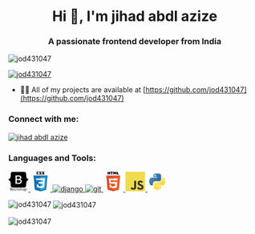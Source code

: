 <h1 align="center">Hi 👋, I'm jihad abdl azize</h1>
<h3 align="center">A passionate frontend developer from India</h3>

<p align="left"> <img src="https://komarev.com/ghpvc/?username=jod431047&label=Profile%20views&color=0e75b6&style=flat" alt="jod431047" /> </p>

<p align="left"> <a href="https://github.com/ryo-ma/github-profile-trophy"><img src="https://github-profile-trophy.vercel.app/?username=jod431047" alt="jod431047" /></a> </p>





- 👨‍💻 All of my projects are available at [https://github.com/jod431047](https://github.com/jod431047)


<h3 align="left">Connect with me:</h3>
<p align="left">
<a href="https://www.linkedin.com/in/jihad-abdl-azize-360b92261/" target="blank"><img align="center" src="https://raw.githubusercontent.com/rahuldkjain/github-profile-readme-generator/master/src/images/icons/Social/linked-in-alt.svg" alt="jihad abdl azize" height="30" width="40" /></a>
</p>

<h3 align="left">Languages and Tools:</h3>
<p align="left"> <a href="https://getbootstrap.com" target="_blank" rel="noreferrer"> <img src="https://raw.githubusercontent.com/devicons/devicon/master/icons/bootstrap/bootstrap-plain-wordmark.svg" alt="bootstrap" width="40" height="40"/> </a> <a href="https://www.w3schools.com/css/" target="_blank" rel="noreferrer"> <img src="https://raw.githubusercontent.com/devicons/devicon/master/icons/css3/css3-original-wordmark.svg" alt="css3" width="40" height="40"/> </a> <a href="https://www.djangoproject.com/" target="_blank" rel="noreferrer"> <img src="https://cdn.worldvectorlogo.com/logos/django.svg" alt="django" width="40" height="40"/> </a> <a href="https://git-scm.com/" target="_blank" rel="noreferrer"> <img src="https://www.vectorlogo.zone/logos/git-scm/git-scm-icon.svg" alt="git" width="40" height="40"/> </a> <a href="https://www.w3.org/html/" target="_blank" rel="noreferrer"> <img src="https://raw.githubusercontent.com/devicons/devicon/master/icons/html5/html5-original-wordmark.svg" alt="html5" width="40" height="40"/> </a> <a href="https://developer.mozilla.org/en-US/docs/Web/JavaScript" target="_blank" rel="noreferrer"> <img src="https://raw.githubusercontent.com/devicons/devicon/master/icons/javascript/javascript-original.svg" alt="javascript" width="40" height="40"/> </a> <a href="https://www.python.org" target="_blank" rel="noreferrer"> <img src="https://raw.githubusercontent.com/devicons/devicon/master/icons/python/python-original.svg" alt="python" width="40" height="40"/> </a> </p>

<p><img align="left" src="https://github-readme-stats.vercel.app/api/top-langs?username=jod431047&show_icons=true&locale=en&layout=compact" alt="jod431047" /></p>

<p>&nbsp;<img align="center" src="https://github-readme-stats.vercel.app/api?username=jod431047&show_icons=true&locale=en" alt="jod431047" /></p>

<p><img align="center" src="https://github-readme-streak-stats.herokuapp.com/?user=jod431047&" alt="jod431047" /></p>



